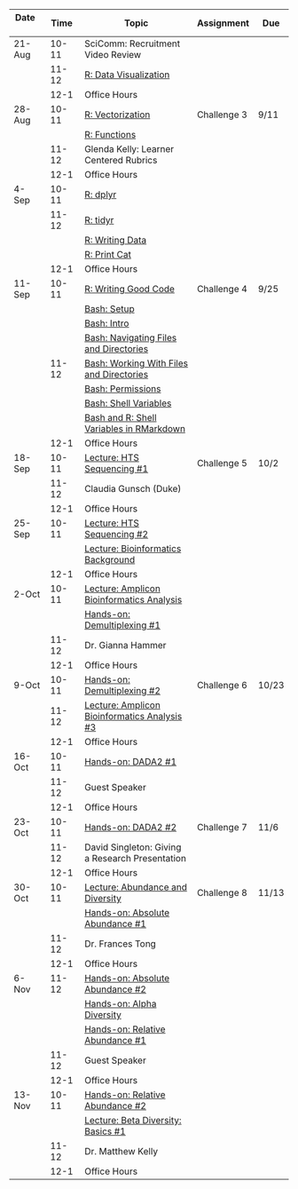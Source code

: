| Date     | Time  | Topic                                                                                                             | Assignment  | Due   |
|----------|-------|-------------------------------------------------------------------------------------------------------------------|-------------|-------|
| 21-Aug   | 10-11 | SciComm: Recruitment Video Review                                                                                 |             |       |
|          | 11-12 | [R: Data Visualization](http://swcarpentry.github.io/r-novice-gapminder/08-plot-ggplot2/index.html)               |             |       |
|          | 12-1  | Office Hours                                                                                                      |             |       |
| 28-Aug   | 10-11 | [R: Vectorization](http://swcarpentry.github.io/r-novice-gapminder/09-vectorization/index.html)                   | Challenge 3 | 9/11  |
|          |       | [R: Functions](http://swcarpentry.github.io/r-novice-gapminder/10-functions/index.html)                           |             |       |
|          | 11-12 | Glenda Kelly: Learner Centered Rubrics                                                                            |             |       |
|          | 12-1  | Office Hours                                                                                                      |             |       |
| 4-Sep    | 10-11 | [R: dplyr](http://swcarpentry.github.io/r-novice-gapminder/13-dplyr/index.html)                                   |             |       |
|          | 11-12 | [R: tidyr](http://swcarpentry.github.io/r-novice-gapminder/14-tidyr/index.html)                                   |             |       |
|          |       | [R: Writing Data](http://swcarpentry.github.io/r-novice-gapminder/11-writing-data/)                               |             |       |
|          |       | [R: Print Cat](lessons/print_cat.md)                                                                              |             |       |
|          | 12-1  | Office Hours                                                                                                      |             |       |
| 11-Sep   | 10-11 | [R: Writing Good Code](http://swcarpentry.github.io/r-novice-gapminder/16-wrap-up/index.html)                     | Challenge 4 | 9/25  |
|          |       | [Bash: Setup](lessons/unix_shell_setup.md)                                                                        |             |       |
|          |       | [Bash: Intro](http://swcarpentry.github.io/shell-novice/01-intro/index.html)                                      |             |       |
|          |       | [Bash: Navigating Files and Directories](http://swcarpentry.github.io/shell-novice/02-filedir/index.html)         |             |       |
|          | 11-12 | [Bash: Working With Files and Directories](http://swcarpentry.github.io/shell-novice/03-create/index.html)        |             |       |
|          |       | [Bash: Permissions](https://carpentries-incubator.github.io/shell-extras/04-permissions/index.html)               |             |       |
|          |       | [Bash: Shell Variables](https://carpentries-incubator.github.io/shell-extras/08-environment-variables/index.html) |             |       |
|          |       | [Bash and R: Shell Variables in RMarkdown](lessons/shell_variables_in_rmarkdown.md)                               |             |       |
|          | 12-1  | Office Hours                                                                                                      |             |       |
| 18-Sep   | 10-11 | [Lecture: HTS Sequencing \#1](lectures/hts_background.pdf)                                                        | Challenge 5 | 10/2  |
|          | 11-12 | Claudia Gunsch (Duke)                                                                                             |             |       |
|          | 12-1  | Office Hours                                                                                                      |             |       |
| 25-Sep   | 10-11 | [Lecture: HTS Sequencing \#2](lectures/hts_background.pdf)                                                        |             |       |
|          |       | [Lecture: Bioinformatics Background](lectures/bioinformatics_background.pdf)                                      |             |       |
|          | 12-1  | Office Hours                                                                                                      |             |       |
| 2-Oct    | 10-11 | [Lecture: Amplicon Bioinformatics Analysis](lectures/dada2_pipeline.pdf)                                          |             |       |
|          |       | [Hands-on: Demultiplexing \#1](lessons/demultiplex_tutorial.md)                                                   |             |       |
|          | 11-12 | Dr. Gianna Hammer                                                                                                 |             |       |
|          | 12-1  | Office Hours                                                                                                      |             |       |
| 9-Oct    | 10-11 | [Hands-on: Demultiplexing \#2](lessons/demultiplex_tutorial.md)                                                   | Challenge 6 | 10/23 |
|          | 11-12 | [Lecture: Amplicon Bioinformatics Analysis \#3](lectures/dada2_pipeline.pdf)                                      |             |       |
|          | 12-1  | Office Hours                                                                                                      |             |       |
| 16-Oct   | 10-11 | [Hands-on: DADA2 \#1](lessons/dada2_tutorial_1_6.md)                                                              |             |       |
|          | 11-12 | Guest Speaker                                                                                                     |             |       |
|          | 12-1  | Office Hours                                                                                                      |             |       |
| 23-Oct   | 10-11 | [Hands-on: DADA2 \#2](lessons/dada2_tutorial_1_6.md)                                                              | Challenge 7 | 11/6  |
|          | 11-12 | David Singleton: Giving a Research Presentation                                                                   |             |       |
|          | 12-1  | Office Hours                                                                                                      |             |       |
| 30-Oct   | 10-11 | [Lecture: Abundance and Diversity](lectures/statistical_analysis_1.pdf)                                           | Challenge 8 | 11/13 |
|          |       | [Hands-on: Absolute Abundance \#1](lessons/absolute_abundance_plots.md)                                           |             |       |
|          | 11-12 | Dr. Frances Tong                                                                                                  |             |       |
|          | 12-1  | Office Hours                                                                                                      |             |       |
| 6-Nov    | 11-12 | [Hands-on: Absolute Abundance \#2](lessons/absolute_abundance_plots.md)                                           |             |       |
|          |       | [Hands-on: Alpha Diversity](lessons/alpha_diversity.md)                                                           |             |       |
|          |       | [Hands-on: Relative Abundance \#1](lessons/relative_abundance.md)                                                 |             |       |
|          | 11-12 | Guest Speaker                                                                                                     |             |       |
|          | 12-1  | Office Hours                                                                                                      |             |       |
| 13-Nov   | 10-11 | [Hands-on: Relative Abundance \#2](lessons/relative_abundance.md)                                                 |             |       |
|          |       | [Lecture: Beta Diversity: Basics \#1](lectures/statistical_analysis_2.pdf)                                        |             |       |
|          | 11-12 | Dr. Matthew Kelly                                                                                                 |             |       |
|          | 12-1  | Office Hours                                                                                                      |             |       |
